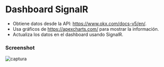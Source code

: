 # Dashboard SignalR
- Obtiene datos desde la API: https://www.okx.com/docs-v5/en/.
- Usa gráficos de https://apexcharts.com/ para mostrar la información.
- Actualiza los datos en el dashboard usando SignalR.

### Screenshot
![captura](https://github.com/user-attachments/assets/9e9f6712-5af8-4eec-ac52-bcc0028bc69f)
